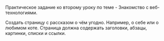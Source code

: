 Практическое задание ко второму уроку по теме - Знакомство с веб-технологиями.

Создать страницу с рассказом о чём угодно. Например, о себе или о любимом коте.
Страница должна содержать заголовки, абзацы, картинки, списки и ссылки.
